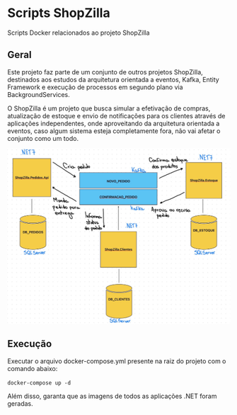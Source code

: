 # Scripts ShopZilla

Scripts Docker relacionados ao projeto ShopZilla

## Geral

Este projeto faz parte de um conjunto de outros projetos ShopZilla, destinados aos estudos da arquitetura orientada a eventos, Kafka, Entity Framework e execução de processos em segundo plano via BackgroundServices.

O ShopZilla é um projeto que busca simular a efetivação de compras, atualização de estoque e envio de notificações para os clientes através de aplicações independentes, onde aproveitando da arquitetura orientada a eventos, caso algum sistema esteja completamente fora, não vai afetar o conjunto como um todo.

![alt text](https://github.com/felipetoscano/shopzilla-scripts-docker/blob/main/resources/shopzilla-geral.jpg)

## Execução

Executar o arquivo docker-compose.yml presente na raiz do projeto com o comando abaixo:

`
docker-compose up -d
`

Além disso, garanta que as imagens de todos as aplicações .NET foram geradas.
